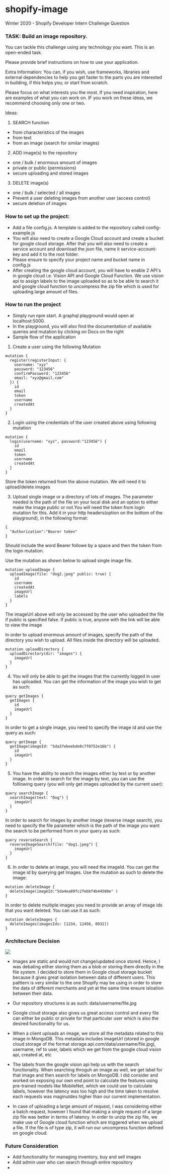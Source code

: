 # shopify-image

Winter 2020 - Shopify
Developer Intern Challenge Question

### TASK: Build an image repository.

You can tackle this challenge using any technology you want. This is an open-ended task.

Please provide brief instructions on how to use your application.

Extra Information: You can, if you wish, use frameworks, libraries and external dependencies to help you get faster to the parts you are interested in building, if this helps you; or start from scratch.

Please focus on what interests you the most. If you need inspiration, here are examples of what you can work on. IF you work on these ideas, we recommend choosing only one or two.

Ideas:

1. SEARCH function

- from characteristics of the images
- from text
- from an image (search for similar images)

2. ADD image(s) to the repository

- one / bulk / enormous amount of images
- private or public (permissions)
- secure uploading and stored images

3. DELETE image(s)

- one / bulk / selected / all images
- Prevent a user deleting images from another user (access control)
- secure deletion of images

### How to set up the project:

- Add a file config.js. A template is added to the repository called config-example.js
- You will also need to create a Google Cloud account and create a bucket for google cloud storage. After that you will also need to create a service account and download the json file, name it service-account-key and add it to the root folder.
- Please ensure to specify your project name and bucket name in config.js
- After creating the google cloud account, you will have to enable 2 API's in google cloud i.e. Vision API and Google Cloud Function. We use vision api to assign labels to the image uploaded so as to be able to search it and google cloud function to uncompress the zip file which is used for uploading large amount of files.

### How to run the project

- Simply run npm start. A graphql playground would open at localhost:5000.
- In the playground, you will also find the documentation of available queries and mutation by clicking on Docs on the right
- Sample flow of the application

1. Create a user using the following Mutation

```
mutation {
  register(registerInput: {
    username: "xyz"
    password: "123456"
    confirmPassword: "123456"
    email: "xyz@gmail.com"
  }) {
    id
    email
    token
    username
    createdAt
  }
}
```

2. Login using the credentials of the user created above using following mutation

```
mutation {
  login(username: "xyz", password:"123456") {
    id
    email
    token
    username
    createdAt
  }
}
```

Store the token returned from the above mutation. We will need it to upload/delete images

3. Upload single image or a directory of lots of images. The parameter needed is the path of the file on your local disk and an option to either make the image public or not.You will need the token from login mutation for this. Add it in your http headers(option on the bottom of the playground), in the following format:

```
{
  "Authorization":"Bearer token"
}
```

Should include the word Bearer followe by a space and then the token from the login mutation.

Use the mutation as shown below to upload single image file.

```
mutation uploadImage {
  uploadImage(file: "dog2.jpeg" public: true) {
    id
    username
    createdAt
    imageUrl
    labels
  }
}
```

The imageUrl above will only be accessed by the user who uploaded the file if public is specified false. If public is true, anyone with the link will be able to view the image

In order to upload enormous amount of images, specify the path of the directory you wish to upload. All files inside the directory will be uploaded.

```
mutation uploadDirectory {
  uploadDirectory(dir: "images") {
    imageUrl
  }
}
```

4. You will only be able to get the images that the currently logged in user has uploaded.
   You can get the information of the image you wish to get as such:

```
query getImages {
  getImages {
    id
    imageUrl
  }
}
```

In order to get a single image, you need to specify the image id and use the query as such:

```
query getImage {
  getImage(imageId: "5da37ebeebde0c7f0752e16b") {
    id
    imageUrl
  }
}
```

5. You have the ability to search the images either by text or by another image. In order to search for the image by text, you can use the folllowing query (you will only get images uploaded by the current user):

```
query searchImage {
  searchImage(text: "Dog") {
    imageUrl
  }
}
```

In order to search for images by another image (reverse image search), you need to specify the file parameter which is the path of the image you want the search to be performed from in your query as such:

```
query reverseSearch {
  reverseImageSearch(file: "dog1.jpeg") {
    imageUrl
  }
}
```

6. In order to delete an image, you will need the imageId. You can get the image id by querying get Images.
   Use the mutation as such to delete the image:

```
mutation deleteImage {
  deleteImage(imageId:"5da4ea89fc2febbf4b44508e" )
}
```

In order to delete multiple images you need to provide an array of image ids that you want deleted. You can use it as such:

```
mutation deleteImages {
  deleteImages(imagesIds: [1234, 12456, 0932])
}
```

### Architecture Decision

![](arch.jpg)

- Images are static and would not change/updated once stored. Hence, I was debating either storing them as a blob or storing them directly in the file system. I decided to store them in Google cloud storage bucket because it gives great isolation between data of different users. This patttern is very similar to the one Shopify may be using in order to store the data of different merchants and yet at the same time ensure isloation between their data.

- Our repository structures is as such: data/username/file.jpg

- Google cloud storage also gives us great access control and every file can either be public or private for that particular user which is also the desired functionality for us.

- When a client uploads an image, we store all the metadata related to this image in MongoDB. This metadata includes imageUrl (stored in google cloud storage of the format storage.api.com/data/username/file.jpg), username, ref to user, labels which we get from the google cloud vision api, created at, etc

- The labels from the google vision api help us with the search functionality. When searching throguh an image as well, we get label for that image and then search for labels on MongoDB. I did consider and worked on exposing our own end point to calculate the features using pre-trained models like MobileNet, which we could use to calculate labels, however the latency was too high and the time taken to resolve each requests was maginutdes higher than our current implementation.

- In case of uploading a large amount of request, I was considering either a batch request, however I found that making a single request of a large zip file was better in terms of latency. In order to unzip the zip file, we make use of Google cloud function which are triggered when we upload a file. If the file is of type zip, it will run our uncompress function defined on google cloud.

### Future Consideration

- Add functionality for managing inventory, buy and sell images
- Add admin user who can search through entire repository
-
